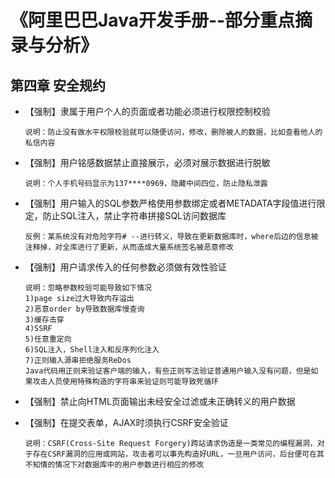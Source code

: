 # 《阿里巴巴Java开发手册--部分重点摘录与分析》

## 第四章 安全规约

* 【强制】隶属于用户个人的页面或者功能必须进行权限控制校验

  ~~~wiki
  说明：防止没有做水平权限校验就可以随便访问，修改，删除被人的数据，比如查看他人的私信内容
  ~~~

* 【强制】用户铭感数据禁止直接展示，必须对展示数据进行脱敏

  ~~~wiki
  说明：个人手机号码显示为137****0969，隐藏中间四位，防止隐私泄露
  ~~~

* 【强制】用户输入的SQL参数严格使用参数绑定或者METADATA字段值进行限定，防止SQL注入，禁止字符串拼接SQL访问数据库

  ~~~wiki
  反例：某系统没有对危险字符# --进行转义，导致在更新数据库时，where后边的信息被注释掉，对全库进行了更新，从而造成大量系统签名被恶意修改
  ~~~

* 【强制】用户请求传入的任何参数必须做有效性验证

  ~~~wiki
  说明：忽略参数校验可能导致如下情况
  1)page size过大导致内存溢出
  2)恶意order by导致数据库慢查询
  3)缓存击穿
  4)SSRF
  5)任意重定向
  6)SQL注入，Shell注入和反序列化注入
  7)正则输入源串拒绝服务ReDos
  Java代码用正则来验证客户端的输入，有些正则写法验证普通用户输入没有问题，但是如果攻击人员使用特殊构造的字符串来验证则可能导致死循环
  ~~~

* 【强制】禁止向HTML页面输出未经安全过滤或未正确转义的用户数据

* 【强制】在提交表单，AJAX时须执行CSRF安全验证

  ~~~wiki
  说明：CSRF(Cross-Site Request Forgery)跨站请求伪造是一类常见的编程漏洞，对于存在CSRF漏洞的应用或网站，攻击者可以事先构造好URL，一旦用户访问，后台便可在其不知情的情况下对数据库中的用户参数进行相应的修改
  ~~~

  

